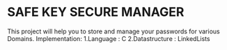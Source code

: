 # SAFE KEY SECURE MANAGER

This project will help you to store and manage your passwords for various Domains.
Implementation:
1.Language : C
2.Datastructure : LinkedLists
